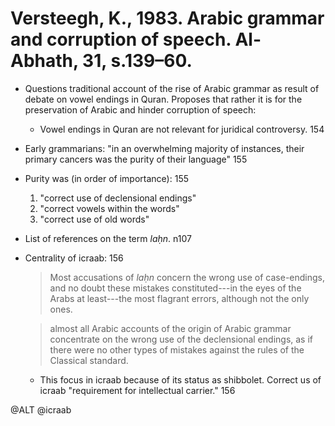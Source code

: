 # Versteegh, K., 1983. Arabic grammar and corruption of speech. Al-Abhath, 31, s.139–60.
 
- Questions traditional account of the rise of Arabic grammar as result of debate on vowel endings in Quran. Proposes that rather it is for the preservation of Arabic and hinder corruption of speech:
    - Vowel endings in Quran are not relevant for juridical controversy. 154

- Early grammarians: "in an overwhelming majority of instances, their primary cancers was the purity of their language" 155

- Purity was (in order of importance): 155
    1. "correct use of declensional endings"
    2. "correct vowels within the words"
    3. "correct use of old words"

- List of references on the term *laḥn*. n107

- Centrality of icraab: 156

    > Most accusations of *laḥn* concern the wrong use of case-endings, and no doubt these mistakes constituted---in the eyes of the Arabs at least---the most flagrant errors, although not the only ones.

    > almost all Arabic accounts of the origin of Arabic grammar concentrate on the wrong use of the declensional endings, as if there were no other types of mistakes against the rules of the Classical standard.

    - This focus in icraab because of its status as shibbolet. Correct us of icraab "requirement for intellectual carrier." 156

@ALT
@icraab
